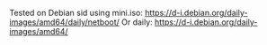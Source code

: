 Tested on Debian sid using mini.iso:  https://d-i.debian.org/daily-images/amd64/daily/netboot/   Or daily: https://d-i.debian.org/daily-images/amd64/
